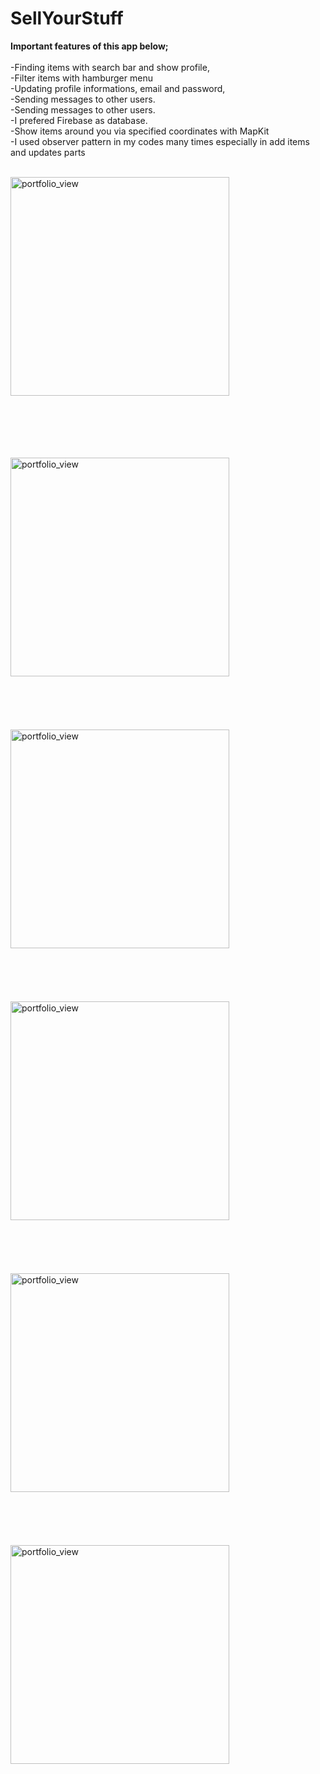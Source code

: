 # SellYourStuff


**Important features of this app below;** <br /> <br />
-Finding items with search bar and show profile, <br />
-Filter items with hamburger menu  <br />
-Updating profile informations, email and password, <br />
-Sending messages to other users. <br />
-Sending messages to other users. <br />
-I prefered Firebase as database. <br />
-Show items around you via specified coordinates with MapKit <br />
-I used observer pattern in my codes many times especially in add items and updates parts <br /><br />


<img width="350" alt="portfolio_view" src="https://1.bp.blogspot.com/-cIKzIY_boc8/W4wF-EWk97I/AAAAAAAAAv4/mR_JLyI5u20rCw6kF2e_WaY_HxENgwGhgCLcBGAs/s1600/5.jpg"><br /> <br /> <br /> <br /> <br /> <br />

<img width="350" alt="portfolio_view" src="https://3.bp.blogspot.com/-5nrt7f4K-io/W4wF8mWZYSI/AAAAAAAAAvs/wfuQzCQdx8EomN9d02VuD-qdTP-6poYmgCLcBGAs/s1600/3.jpg"><br /> <br /> <br /> <br /> <br /> <br />
<img width="350" alt="portfolio_view" src="https://3.bp.blogspot.com/-ZcYQ-PmfXcg/W4wF87oaxcI/AAAAAAAAAvw/74lWJFMIh1API1ClIeb8Do3w-gyfbFcCQCLcBGAs/s1600/1.jpg"><br /> <br /> <br /> <br /> <br /> <br />
<img width="350" alt="portfolio_view" src="https://2.bp.blogspot.com/-HACEXyghMmU/W4wF8o_zlKI/AAAAAAAAAvo/yWVCAxfqJDUntl83m7y2YVHvidymdNhggCLcBGAs/s1600/2.jpg"><br /> <br /> <br /> <br /> <br /> <br />
<img width="350" alt="portfolio_view" src="https://3.bp.blogspot.com/-aaQp3Hy1pcY/W4wGAhcTm8I/AAAAAAAAAwI/frbiP4Htn3Uuo9B9Q002Uu6M-PpMEGD_gCLcBGAs/s1600/chat.jpg"><br /> <br /> <br /> <br /> <br /> <br />
<img width="350" alt="portfolio_view" src="https://2.bp.blogspot.com/-oZPKKmEGKQ8/W4wF9XnbmkI/AAAAAAAAAv0/6RM1QosYfbwbQRNawi7zesM0OCfSlOMtwCLcBGAs/s1600/4.jpg"><br /> <br /> <br /> <br /> <br /> <br />
